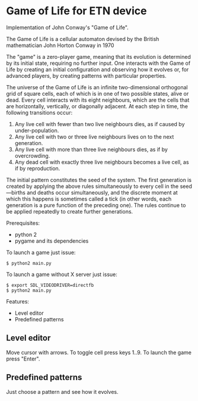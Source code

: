 Game of Life for ETN device
===========================

Implementation of John Conway's "Game of Life". 

The Game of Life is a cellular automaton devised by the British mathematician
John Horton Conway in 1970

The "game" is a zero-player game, meaning that its evolution is determined by
its initial state, requiring no further input. One interacts with the Game of
Life by creating an initial configuration and observing how it evolves or, for
advanced players, by creating patterns with particular properties.

The universe of the Game of Life is an infinite two-dimensional orthogonal grid
of square cells, each of which is in one of two possible states, alive or dead.
Every cell interacts with its eight neighbours, which are the cells that are
horizontally, vertically, or diagonally adjacent. At each step in time, the
following transitions occur:

1. Any live cell with fewer than two live neighbours dies, 
   as if caused by under-population.
2. Any live cell with two or three live neighbours lives on 
   to the next generation.
3. Any live cell with more than three live neighbours dies, 
   as if by overcrowding.
4. Any dead cell with exactly three live neighbours becomes 
   a live cell, as if by reproduction.

The initial pattern constitutes the seed of the system. The first generation is
created by applying the above rules simultaneously to every cell in the
seed—births and deaths occur simultaneously, and the discrete moment at which
this happens is sometimes called a tick (in other words, each generation is a
pure function of the preceding one). The rules continue to be applied
repeatedly to create further generations.

Prerequisites:

* python 2
* pygame and its dependencies

To launch a game just issue:

	$ python2 main.py

To launch a game without X server just issue:

	$ export SDL_VIDEODRIVER=directfb
	$ python2 main.py

Features:

* Level editor
* Predefined patterns

Level editor
------------

Move cursor with arrows. To toggle cell press keys 1..9. To launch the game
press "Enter".

Predefined patterns
-------------------

Just choose a pattern and see how it evolves.
